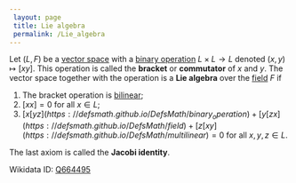 ```yaml
---
 layout: page
 title: Lie algebra
 permalink: /Lie_algebra
---
```


Let $(L,F)$ be a [vector space](https://defsmath.github.io/DefsMath/binary_operation) with a [binary operation](https://defsmath.github.io/DefsMath/field) $L\times L \to L$ denoted $(x,y) \mapsto [xy]$. This operation is called the **bracket** or **commutator** of $x$ and $y$. The vector space together with the operation is a **Lie algebra** over the [field](https://defsmath.github.io/DefsMath/multilinear) $F$ if 
1. The bracket operation is [bilinear](https://defsmath.github.io/DefsMath/vector_space);
2. $[xx] = 0$ for all $x \in L$;
3. $[x[yz](https://defsmath.github.io/DefsMath/binary_operation) + [y[zx](https://defsmath.github.io/DefsMath/field)+[z[xy](https://defsmath.github.io/DefsMath/multilinear) =0$ for all $x,y,z\in L$.

The last axiom is called the **Jacobi identity**.

Wikidata ID: [Q664495](https://www.wikidata.org/wiki/Q664495)